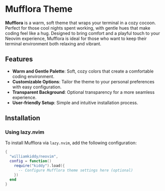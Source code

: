 # Mufflora Theme

**Mufflora** is a warm, soft theme that wraps your terminal in a cozy cocoon. Perfect for those cool nights spent working, with gentle hues that make coding feel like a hug. Designed to bring comfort and a playful touch to your Neovim experience, Mufflora is ideal for those who want to keep their terminal environment both relaxing and vibrant.

## Features

- **Warm and Gentle Palette**: Soft, cozy colors that create a comfortable coding environment.
- **Customizable Options**: Tailor the theme to your personal preferences with easy configuration.
- **Transparent Background**: Optional transparency for a more seamless experience.
- **User-friendly Setup**: Simple and intuitive installation process.

## Installation

### Using lazy.nvim

To install Mufflora via `lazy.nvim`, add the following configuration:

```lua
{
  "williamkiddy/neovim", 
  config = function() 
    require("kiddy").load({
      -- Configure Mufflora theme settings here (optional)
    }) 
  end
}

